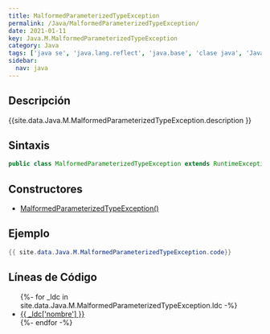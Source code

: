 ```yaml
---
title: MalformedParameterizedTypeException
permalink: /Java/MalformedParameterizedTypeException/
date: 2021-01-11
key: Java.M.MalformedParameterizedTypeException
category: Java
tags: ['java se', 'java.lang.reflect', 'java.base', 'clase java', 'Java 1.5']
sidebar: 
  nav: java
---
```


## Descripción
{{site.data.Java.M.MalformedParameterizedTypeException.description }}

## Sintaxis
~~~java
public class MalformedParameterizedTypeException extends RuntimeException
~~~

## Constructores
* [MalformedParameterizedTypeException()](/Java/MalformedParameterizedTypeException/MalformedParameterizedTypeException/)

## Ejemplo
~~~java
{{ site.data.Java.M.MalformedParameterizedTypeException.code}}
~~~

## Líneas de Código
<ul>
{%- for _ldc in site.data.Java.M.MalformedParameterizedTypeException.ldc -%}
   <li>
       <a href="{{_ldc['url'] }}">{{ _ldc['nombre'] }}</a>
   </li>
{%- endfor -%}
</ul>
